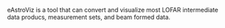 eAstroViz is a tool that can convert and visualize most LOFAR intermediate data producs, measurement sets, and beam formed data.


